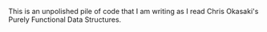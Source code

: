This is an unpolished pile of code that I am writing as I read Chris Okasaki's Purely Functional Data Structures.


